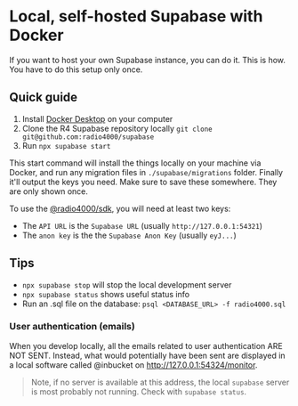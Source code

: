 # Local, self-hosted Supabase with Docker

If you want to host your own Supabase instance, you can do it. This is how. You have to do this setup only once. 

## Quick guide

1. Install [Docker Desktop](https://www.docker.com/products/docker-desktop/) on your computer
2. Clone the R4 Supabase repository locally `git clone git@github.com:radio4000/supabase`
3. Run `npx supabase start`

This start command will install the things locally on your machine via Docker,
and run any migration files in `./supabase/migrations` folder. Finally it'll output the keys you need. Make sure to save these somewhere. They are only shown once.

To use the [@radio4000/sdk](https://github.com/radio4000/sdk), you will need at least two keys: 

- The `API URL` is the `Supabase URL` (usually `http://127.0.0.1:54321`)
- The `anon key` is the the `Supabase Anon Key` (usually `eyJ...`)

## Tips

- `npx supabase stop` will stop the local development server
- `npx supabase status` shows useful status info
- Run an .sql file on the database: `psql <DATABASE_URL> -f radio4000.sql`

### User authentication (emails)

When you develop locally, all the emails related to user authentication ARE NOT SENT. Instead, what would potentially have been sent are displayed in a local software called @inbucket on http://127.0.0.1:54324/monitor.

> Note, if no server is available at this address, the local `supabase` server is most probably not running. Check with `supabase status`.

